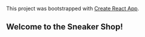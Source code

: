 This project was bootstrapped with [Create React App](https://github.com/facebook/create-react-app).

## Welcome to the Sneaker Shop!
